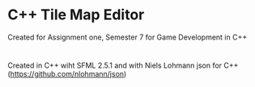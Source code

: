 # C++ Tile Map Editor
Created for Assignment one, Semester 7 for Game Development in C++
#
Created in C++ wiht SFML 2.5.1 and with Niels Lohmann json for C++ (https://github.com/nlohmann/json)
